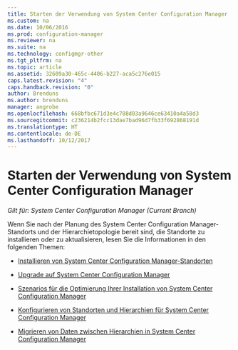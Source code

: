 ```yaml
---
title: Starten der Verwendung von System Center Configuration Manager
ms.custom: na
ms.date: 10/06/2016
ms.prod: configuration-manager
ms.reviewer: na
ms.suite: na
ms.technology: configmgr-other
ms.tgt_pltfrm: na
ms.topic: article
ms.assetid: 32609a30-465c-4406-b227-aca5c276e015
caps.latest.revision: "4"
caps.handback.revision: "0"
author: Brenduns
ms.author: brenduns
manager: angrobe
ms.openlocfilehash: 668bfbc671d3e4c788d03a9646ce63410a4a58d3
ms.sourcegitcommit: c236214b2fcc13dae7bad96d7fb33f692868191d
ms.translationtype: HT
ms.contentlocale: de-DE
ms.lasthandoff: 10/12/2017
---
```

# <a name="start-using-system-center-configuration-manager"></a>Starten der Verwendung von System Center Configuration Manager

*Gilt für: System Center Configuration Manager (Current Branch)*

Wenn Sie nach der Planung des System Center Configuration Manager-Standorts und der Hierarchietopologie bereit sind, die Standorte zu installieren oder zu aktualisieren, lesen Sie die Informationen in den folgenden Themen:  

-   [Installieren von System Center Configuration Manager-Standorten](/sccm/core/servers/deploy/install/installing-sites)  

-   [Upgrade auf System Center Configuration Manager](../../../core/servers/deploy/install/upgrade-to-configuration-manager.md)  

-   [Szenarios für die Optimierung Ihrer Installation von System Center Configuration Manager](../../../core/servers/deploy/install/scenarios-to-streamline-your-installation.md)  

-   [Konfigurieren von Standorten und Hierarchien für System Center Configuration Manager](../../../core/servers/deploy/configure/configure-sites-and-hierarchies.md)  

-   [Migrieren von Daten zwischen Hierarchien in System Center Configuration Manager](../../../core/migration/migrate-data-between-hierarchies.md)  
